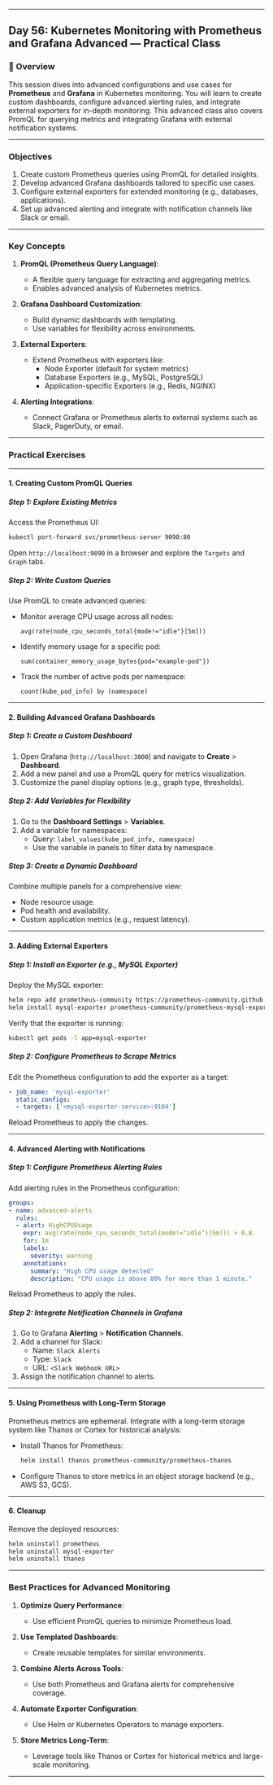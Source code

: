 ﻿---

## Day 56: Kubernetes Monitoring with Prometheus and Grafana Advanced — Practical Class

### 📘 Overview

This session dives into advanced configurations and use cases for **Prometheus** and **Grafana** in Kubernetes monitoring. You will learn to create custom dashboards, configure advanced alerting rules, and integrate external exporters for in-depth monitoring. This advanced class also covers PromQL for querying metrics and integrating Grafana with external notification systems.

---

### Objectives

1. Create custom Prometheus queries using PromQL for detailed insights.
2. Develop advanced Grafana dashboards tailored to specific use cases.
3. Configure external exporters for extended monitoring (e.g., databases, applications).
4. Set up advanced alerting and integrate with notification channels like Slack or email.

---

### Key Concepts

1. **PromQL (Prometheus Query Language)**:
   - A flexible query language for extracting and aggregating metrics.
   - Enables advanced analysis of Kubernetes metrics.

2. **Grafana Dashboard Customization**:
   - Build dynamic dashboards with templating.
   - Use variables for flexibility across environments.

3. **External Exporters**:
   - Extend Prometheus with exporters like:
     - Node Exporter (default for system metrics)
     - Database Exporters (e.g., MySQL, PostgreSQL)
     - Application-specific Exporters (e.g., Redis, NGINX)

4. **Alerting Integrations**:
   - Connect Grafana or Prometheus alerts to external systems such as Slack, PagerDuty, or email.

---

### Practical Exercises

---

#### 1. Creating Custom PromQL Queries

##### Step 1: Explore Existing Metrics
Access the Prometheus UI:
```bash
kubectl port-forward svc/prometheus-server 9090:80
```

Open `http://localhost:9090` in a browser and explore the `Targets` and `Graph` tabs.

##### Step 2: Write Custom Queries
Use PromQL to create advanced queries:
- Monitor average CPU usage across all nodes:
  ```promql
  avg(rate(node_cpu_seconds_total{mode!="idle"}[5m]))
  ```
- Identify memory usage for a specific pod:
  ```promql
  sum(container_memory_usage_bytes{pod="example-pod"})
  ```
- Track the number of active pods per namespace:
  ```promql
  count(kube_pod_info) by (namespace)
  ```

---

#### 2. Building Advanced Grafana Dashboards

##### Step 1: Create a Custom Dashboard
1. Open Grafana (`http://localhost:3000`) and navigate to **Create** > **Dashboard**.
2. Add a new panel and use a PromQL query for metrics visualization.
3. Customize the panel display options (e.g., graph type, thresholds).

##### Step 2: Add Variables for Flexibility
1. Go to the **Dashboard Settings** > **Variables**.
2. Add a variable for namespaces:
   - Query: `label_values(kube_pod_info, namespace)`
   - Use the variable in panels to filter data by namespace.

##### Step 3: Create a Dynamic Dashboard
Combine multiple panels for a comprehensive view:
- Node resource usage.
- Pod health and availability.
- Custom application metrics (e.g., request latency).

---

#### 3. Adding External Exporters

##### Step 1: Install an Exporter (e.g., MySQL Exporter)
Deploy the MySQL exporter:
```bash
helm repo add prometheus-community https://prometheus-community.github.io/helm-charts
helm install mysql-exporter prometheus-community/prometheus-mysql-exporter --set mysql.host=<db-host> --set mysql.user=<user> --set mysql.pass=<password>
```

Verify that the exporter is running:
```bash
kubectl get pods -l app=mysql-exporter
```

##### Step 2: Configure Prometheus to Scrape Metrics
Edit the Prometheus configuration to add the exporter as a target:
```yaml
- job_name: 'mysql-exporter'
  static_configs:
  - targets: ['<mysql-exporter-service>:9104']
```
Reload Prometheus to apply the changes.

---

#### 4. Advanced Alerting with Notifications

##### Step 1: Configure Prometheus Alerting Rules
Add alerting rules in the Prometheus configuration:
```yaml
groups:
- name: advanced-alerts
  rules:
  - alert: HighCPUUsage
    expr: avg(rate(node_cpu_seconds_total{mode!="idle"}[5m])) > 0.8
    for: 1m
    labels:
      severity: warning
    annotations:
      summary: "High CPU usage detected"
      description: "CPU usage is above 80% for more than 1 minute."
```
Reload Prometheus to apply the rules.

##### Step 2: Integrate Notification Channels in Grafana
1. Go to Grafana **Alerting** > **Notification Channels**.
2. Add a channel for Slack:
   - Name: `Slack Alerts`
   - Type: `Slack`
   - URL: `<Slack Webhook URL>`
3. Assign the notification channel to alerts.

---

#### 5. Using Prometheus with Long-Term Storage

Prometheus metrics are ephemeral. Integrate with a long-term storage system like Thanos or Cortex for historical analysis:
- Install Thanos for Prometheus:
  ```bash
  helm install thanos prometheus-community/prometheus-thanos
  ```
- Configure Thanos to store metrics in an object storage backend (e.g., AWS S3, GCS).

---

#### 6. Cleanup

Remove the deployed resources:
```bash
helm uninstall prometheus
helm uninstall mysql-exporter
helm uninstall thanos
```

---

### Best Practices for Advanced Monitoring

1. **Optimize Query Performance**:
   - Use efficient PromQL queries to minimize Prometheus load.

2. **Use Templated Dashboards**:
   - Create reusable templates for similar environments.

3. **Combine Alerts Across Tools**:
   - Use both Prometheus and Grafana alerts for comprehensive coverage.

4. **Automate Exporter Configuration**:
   - Use Helm or Kubernetes Operators to manage exporters.

5. **Store Metrics Long-Term**:
   - Leverage tools like Thanos or Cortex for historical metrics and large-scale monitoring.

---
